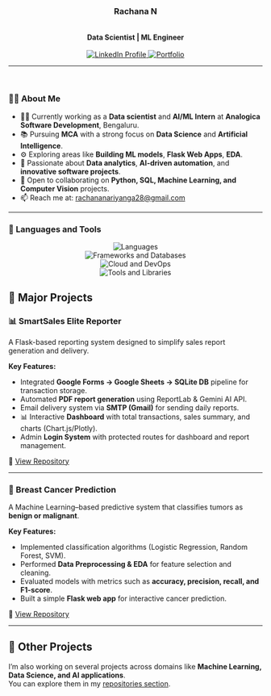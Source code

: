 <div align="center">
  <h3>Rachana N</h3>
  <br>
  <b>Data Scientist | ML Engineer</b>
  <br>
  <br>
  <a href="https://www.linkedin.com/in/rachana-n-987520270/" target="_blank">
    <img src="https://img.shields.io/badge/LinkedIn-Rachana%20N-blue?style=for-the-badge&logo=linkedin" alt="LinkedIn Profile"/>
  </a>
  <a href="https://rachana212.github.io/Portfolio/" target="_blank">
    <img src="https://img.shields.io/badge/Portfolio-Rachana%20N-purple?style=for-the-badge&logo=Portfolio" alt="Portfolio"/>
  </a>
</div>

---

<br>

### 🙋‍♀️ About Me

- 🧑‍💻 Currently working as a **Data scientist** and **AI/ML Intern** at **Analogica Software Development**, Bengaluru.
- 📚 Pursuing **MCA** with a strong focus on **Data Science** and **Artificial Intelligence**.
- ⚙️ Exploring areas like **Building ML models**, **Flask Web Apps**, **EDA**.
- 🧠 Passionate about **Data analytics**, **AI-driven automation**, and **innovative software projects**.
- 🤝 Open to collaborating on **Python, SQL, Machine Learning, and Computer Vision** projects.
- 📫 Reach me at: [rachananariyanga28@gmail.com](mailto:rachananariyanga28@gmail.com)

---

### 🚀 Languages and Tools

<p align="center">
  <img src="https://skillicons.dev/icons?i=py,java,js,html,css" alt="Languages"/>
  <br>
  <img src="https://skillicons.dev/icons?i=mysql,sqlite,flask,django,fastapi" alt="Frameworks and Databases"/>
  <br>
  <img src="https://skillicons.dev/icons?i=aws,azure,gcp,docker,kubernetes,netlify,vercel" alt="Cloud and DevOps"/>
  <br>
  <img src="https://skillicons.dev/icons?i=git,github,vscode,jupyter,tensorflow,numpy,pandas,matplotlib,sklearn" alt="Tools and Libraries"/>
</p>


## 🚀 Major Projects  

### 📊 SmartSales Elite Reporter  
A Flask-based reporting system designed to simplify sales report generation and delivery.  

**Key Features:**  
- Integrated **Google Forms → Google Sheets → SQLite DB** pipeline for transaction storage.  
- Automated **PDF report generation** using ReportLab & Gemini AI API.  
- Email delivery system via **SMTP (Gmail)** for sending daily reports.  
- 📊 Interactive **Dashboard** with total transactions, sales summary, and charts (Chart.js/Plotly).  
- Admin **Login System** with protected routes for dashboard and report management.  

🔗 [View Repository](https://github.com/Rachana212/SmartSales_Elite_Reporter)  

---

### 🏥 Breast Cancer Prediction  
A Machine Learning–based predictive system that classifies tumors as **benign or malignant**.  

**Key Features:**  
- Implemented classification algorithms (Logistic Regression, Random Forest, SVM).  
- Performed **Data Preprocessing & EDA** for feature selection and cleaning.  
- Evaluated models with metrics such as **accuracy, precision, recall, and F1-score**.  
- Built a simple **Flask web app** for interactive cancer prediction.  

🔗 [View Repository](https://github.com/Rachana212/Cancer_prediction)  

---

## 📂 Other Projects
I’m also working on several projects across domains like **Machine Learning, Data Science, and AI applications**.  
You can explore them in my [repositories section](https://github.com/Rachana212?tab=repositories).
  

